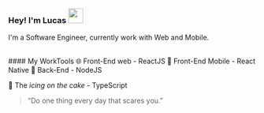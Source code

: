 ### Hey! I'm Lucas <img src="https://media.giphy.com/media/hvRJCLFzcasrR4ia7z/giphy.gif" width="30" >

I'm a Software Engineer, currently work with Web and Mobile. 


<br>
#### My WorkTools
🌐 Front-End web - ReactJS
📱  Front-End Mobile - React Native
🚪 Back-End - NodeJS

🧰 The _icing on the cake_ - TypeScript


> “Do one thing every day that scares you.”</i>
